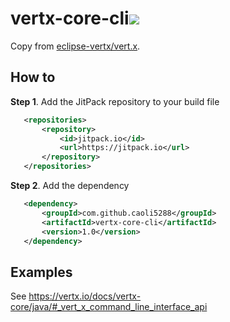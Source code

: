 # vertx-core-cli[![](https://jitpack.io/v/caoli5288/vertx-core-cli.svg)](https://jitpack.io/#caoli5288/vertx-core-cli)

Copy from [eclipse-vertx/vert.x](https://github.com/eclipse-vertx/vert.x).

## How to

 **Step 1**. Add the JitPack repository to your build file 
 
 ```xml
	<repositories>
		<repository>
		    <id>jitpack.io</id>
		    <url>https://jitpack.io</url>
		</repository>
	</repositories>
 ```
 
 **Step 2**. Add the dependency
 
 ```xml
	<dependency>
	    <groupId>com.github.caoli5288</groupId>
	    <artifactId>vertx-core-cli</artifactId>
	    <version>1.0</version>
	</dependency>
 ```

## Examples

See https://vertx.io/docs/vertx-core/java/#_vert_x_command_line_interface_api
